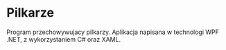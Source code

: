 # Pilkarze
Program przechowywujacy pilkarzy.
Aplikacja napisana w technologi WPF .NET, z wykorzystaniem C# oraz XAML.
